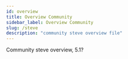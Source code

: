 ```yaml
---
id: overview
title: Overview Community
sidebar_label: Overview Community
slug: /steve
description: "community steve overview file"
---
```


Community steve overview, 5.1?
